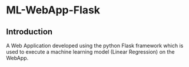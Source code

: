 # ML-WebApp-Flask

## Introduction
A Web Application developed using the python Flask framework which is used to execute a machine learning model (Linear Regression) on the WebApp.

